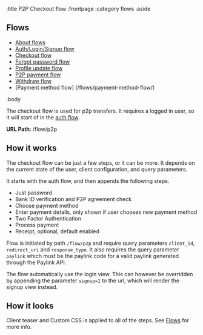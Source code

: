 :title P2P Checkout flow
:frontpage
:category flows
:aside
## Flows
- [About flows](/flows/flows/)
- [Auth/Login/Signup flow](/flows/auth-flow/)
- [Checkout flow](/flows/checkout-flow/)
- [Forgot password flow](/flows/password-flow/)
- [Profile update flow](/flows/profile-update-flow/)
- [P2P payment flow](/flows/p2p-checkout-flow/)
- [Withdraw flow](/flows/withdraw-checkout-flow/)
- [Payment method flow] (/flows/payment-method-flow/)

:body

The checkout flow is used for p2p transfers. It requires a logged in user, so it will start of in the [auth flow](/flows/auth-flow/).

**URL Path**: /flow/p2p

## How it works
The checkout flow can be just a few steps, or it can be more. It depends on the current state of the user, client configuration, and query parameters.

It starts with the auth flow, and then appends the following steps.

* Just password
* Bank ID verification and P2P agreement check
* Choose payment method
* Enter payment details, only shown if user chooses new payment method
* Two Factor Authentication
* Process payment
* Receipt, optional, default enabled

Flow is initiated by path `/flow/p2p` and require query parameters `client_id`, `redirect_uri` and `response_type`. It also
requires the query parameter `paylink` which must be the paylink code for a valid paylink generated through the Paylink API.

The flow automatically use the login view. This can however be overridden by appending the parameter `signup=1` to the url, which will render the signup view instead.

## How it looks
Client teaser and Custom CSS is applied to all of the steps. See [Flows](/flows/flows/) for more info.